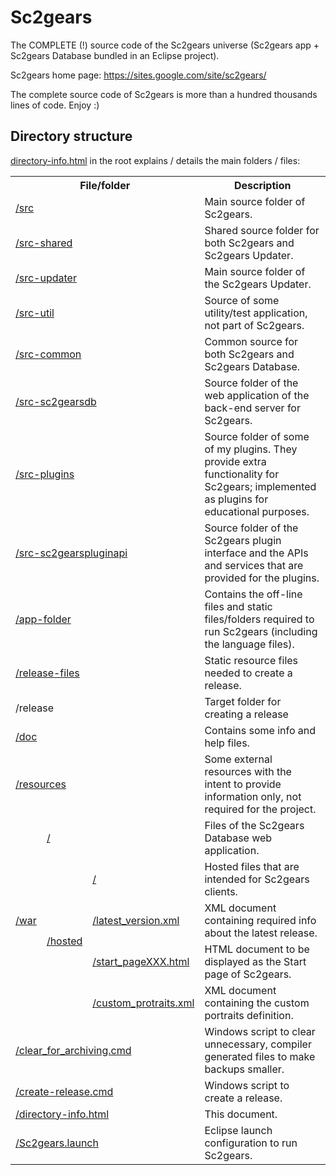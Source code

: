 # Sc2gears

The COMPLETE (!) source code of the Sc2gears universe (Sc2gears app + Sc2gears Database bundled in an Eclipse project).

Sc2gears home page: https://sites.google.com/site/sc2gears/

The complete source code of Sc2gears is more than a hundred thousands lines of code. Enjoy :)

## Directory structure

[directory-info.html](https://github.com/icza/sc2gears/blob/master/directory-info.html) in the root explains / details the main folders / files:

<table>
	<tr><th colspan=3>File/folder</th><th>Description</th>
	<tr><td colspan=3><a href="https://github.com/icza/sc2gears/tree/master/src">/src</a></td><td>Main source folder of Sc2gears.</td>
	<tr><td colspan=3><a href="https://github.com/icza/sc2gears/tree/master/src-shared/hu/belicza/andras/sc2gears/shared">/src-shared</a></td><td>Shared source folder for both Sc2gears and Sc2gears Updater.</td>
	<tr><td colspan=3><a href="https://github.com/icza/sc2gears/tree/master/src-updater/hu/belicza/andras/sc2gearsupdater">/src-updater</a></td><td>Main source folder of the Sc2gears Updater.</td>
	<tr><td colspan=3><a href="https://github.com/icza/sc2gears/tree/master/src-util/hu/belicza/andras">/src-util</a></td><td>Source of some utility/test application, not part of Sc2gears.</td>
	<tr><td colspan=3><a href="https://github.com/icza/sc2gears/tree/master/src-common">/src-common</a></td><td>Common source for both Sc2gears and Sc2gears Database.</td>
	<tr><td colspan=3><a href="https://github.com/icza/sc2gears/tree/master/src-sc2gearsdb">/src-sc2gearsdb</a></td><td>Source folder of the web application of the back-end server for Sc2gears.</td>
	<tr><td colspan=3><a href="https://github.com/icza/sc2gears/tree/master/src-plugins/hu/belicza/andras">/src-plugins</a></td><td>Source folder of some of my plugins. They provide extra functionality for Sc2gears; implemented as plugins for educational purposes.</td>
	<tr><td colspan=3><a href="https://github.com/icza/sc2gears/tree/master/src-sc2gearspluginapi">/src-sc2gearspluginapi</a></td><td>Source folder of the Sc2gears plugin interface and the APIs and services that are provided for the plugins.</td>
	<tr><td colspan=3><a href="https://github.com/icza/sc2gears/tree/master/app-folder">/app-folder</a></td><td>Contains the off-line files and static files/folders required to run Sc2gears (including the language files).</td>
	<tr><td colspan=3><a href="https://github.com/icza/sc2gears/tree/master/release-files">/release-files</a></td><td>Static resource files needed to create a release.</td>
	<tr><td colspan=3>/release</a></td><td>Target folder for creating a release</td>
	<tr><td colspan=3><a href="https://github.com/icza/sc2gears/tree/master/doc">/doc</a></td><td>Contains some info and help files. </td>
	<tr><td colspan=3><a href="https://github.com/icza/sc2gears/tree/master/resources">/resources</a></td><td>Some external resources with the intent to provide information only, not required for the project.</td>
	<tr><td rowspan=5><a href="https://github.com/icza/sc2gears/tree/master/war">/war</a></td><td colspan=2><a href="https://github.com/icza/sc2gears/tree/master/war">/</a></td><td>Files of the Sc2gears Database web application.</td>
	<tr><td rowspan=4><a href="https://github.com/icza/sc2gears/tree/master/war/hosted">/hosted</a></td><td><a href="https://github.com/icza/sc2gears/tree/master/war/hosted">/</a></td><td>Hosted files that are intended for Sc2gears clients.</td>
	<tr><td><a href="https://github.com/icza/sc2gears/blob/master/war/hosted/latest_version.xml">/latest_version.xml</a></td><td>XML document containing required info about the latest release.</td>
	<tr><td><a href="https://github.com/icza/sc2gears/blob/master/war/hosted/start_page.html">/start_pageXXX.html</a></td><td>HTML document to be displayed as the Start page of Sc2gears.</td>
	<tr><td><a href="https://github.com/icza/sc2gears/blob/master/war/hosted/custom_portraits.xml">/custom_protraits.xml</a></td><td>XML document containing the custom portraits definition.</td>
	<tr><td colspan=3><a href="https://github.com/icza/sc2gears/blob/master/clear_for_archiving.cmd">/clear_for_archiving.cmd</a></td><td>Windows script to clear unnecessary, compiler generated files to make backups smaller.</td>
	<tr><td colspan=3><a href="https://github.com/icza/sc2gears/blob/master/create-release.cmd">/create-release.cmd</a></td><td>Windows script to create a release.</td>
	<tr><td colspan=3><a href="https://github.com/icza/sc2gears/blob/master/directory-info.html">/directory-info.html</a></td><td>This document.</td>
	<tr><td colspan=3><a href="https://github.com/icza/sc2gears/blob/master/Sc2gears.launch">/Sc2gears.launch</a></td><td>Eclipse launch configuration to run Sc2gears.</td>
</table>

